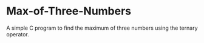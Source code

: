 # Max-of-Three-Numbers
A simple C program to find the maximum of three numbers using the ternary operator. 
